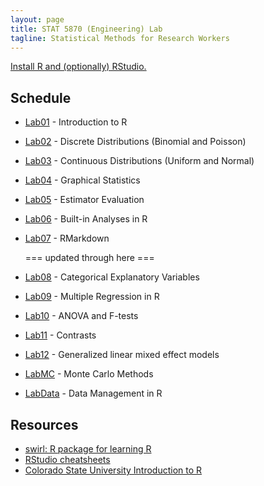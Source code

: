 ```yaml
---
layout: page
title: STAT 5870 (Engineering) Lab
tagline: Statistical Methods for Research Workers
---
```


[Install R and (optionally) RStudio.](installation.html)

## Schedule

 - [Lab01](lab01/lab01.html) - Introduction to R
 - [Lab02](lab02/lab02.html) - Discrete Distributions (Binomial and Poisson) 
 - [Lab03](lab03/lab03.html) - Continuous Distributions (Uniform and Normal) 
 - [Lab04](lab04/lab04.html) - Graphical Statistics
 - [Lab05](lab05/lab05.html) - Estimator Evaluation
 - [Lab06](lab06/lab06.html) - Built-in Analyses in R
 - [Lab07](lab07/lab07.html) - RMarkdown
 
   === updated through here ===
 
 - [Lab08](lab08/lab08.html) - Categorical Explanatory Variables
 - [Lab09](lab09/lab09.html) - Multiple Regression in R
 - [Lab10](lab10/lab10.html) - ANOVA and F-tests
 - [Lab11](lab11/lab11.html) - Contrasts
 - [Lab12](lab12/lab12.html) - Generalized linear mixed effect models
 
  
 - [LabMC](lab04_old/lab04_old.Rmd) - Monte Carlo Methods
 - [LabData](labData/lab02.html) - Data Management in R


## Resources

 - [swirl: R package for learning R](https://swirlstats.com/)
 - [RStudio cheatsheets](https://rstudio.com/resources/cheatsheets/)
 - [Colorado State University Introduction to R](https://csu-r.github.io/Module1/associated-csu-course.html)
